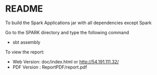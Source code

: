 README
=========

To build the Spark Applications jar with all dependencies except Spark

Go to the SPARK directory and type the following command
  - sbt assembly

To view the report:

  - Web Version: doc/index.html or http://54.191.111.32/
  - PDF Version : ReportPDF/report.pdf
